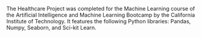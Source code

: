 The Healthcare Project was completed for the Machine Learning course of the Artificial Intelligence and Machine Learning Bootcamp by the California Institute of Technology.
It features the following Python libraries: Pandas, Numpy, Seaborn, and Sci-kit Learn.
